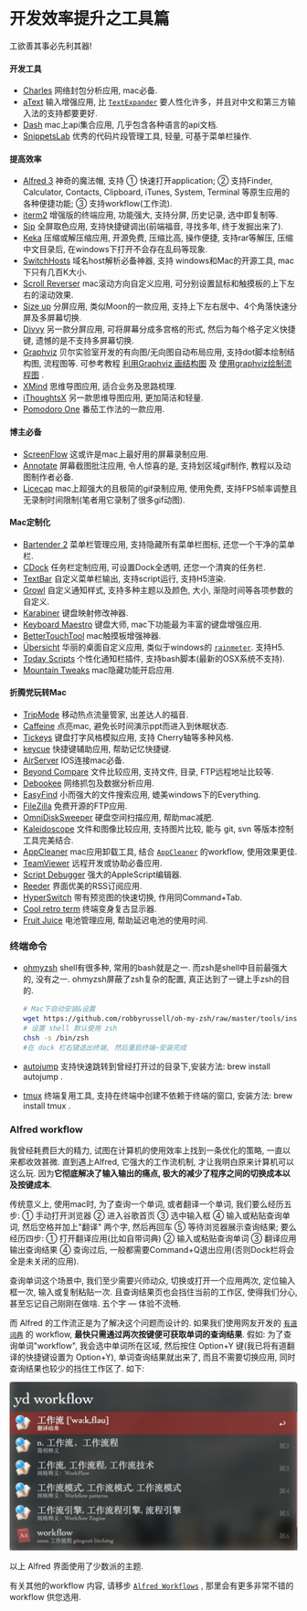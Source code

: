# 开发效率提升之工具篇

工欲善其事必先利其器!

#### 开发工具

- [Charles](https://www.charlesproxy.com/) 网络封包分析应用, mac必备.
- [aText](http://www.trankynam.com/atext/) 输入增强应用, 比 [`TextExpander`](http://www.pc6.com/mac/146924.html) 要人性化许多，并且对中文和第三方输入法的支持都要更好.
- [Dash](https://kapeli.com/dash) mac上api集合应用, 几乎包含各种语言的api文档.
- [SnippetsLab](http://www.renfei.org/snippets-lab/) 优秀的代码片段管理工具, 轻量, 可基于菜单栏操作.

#### 提高效率

- [Alfred 3](http://www.sdifenzhou.com/alfred3.html) 神奇的魔法帽, 支持 ① 快速打开application; ② 支持Finder, Calculator, Contacts, Clipboard, iTunes, System, Terminal 等原生应用的各种便捷功能; ③ 支持workflow(工作流).
- [iterm2](http://www.iterm2.com/) 增强版的终端应用, 功能强大, 支持分屏, 历史记录, 选中即复制等.
- [Sip](http://www.pc6.com/mac/124262.html) 全屏取色应用, 支持快捷键调出(前端福音, 寻找多年, 终于发掘出来了).
- [Keka](http://www.kekaosx.com/en/) 压缩或解压缩应用, 开源免费, 压缩比高, 操作便捷, 支持rar等解压, 压缩中文目录后, 在windows下打开不会存在乱码等现象.
- [SwitchHosts](https://github.com/oldj/SwitchHosts/releases) 域名host解析必备神器, 支持 windows和Mac的开源工具, mac下只有几百K大小.
- [Scroll Reverser](http://pilotmoon.com/scrollreverser/) mac滚动方向自定义应用, 可分别设置鼠标和触摸板的上下左右的滚动效果.
- [Size up](http://www.irradiatedsoftware.com/sizeup/) 分屏应用, 类似Moon的一款应用, 支持上下左右居中、4个角落快速分屏及多屏幕切换.
- [Divvy](http://www.pc6.com/mac/124992.html) 另一款分屏应用, 可将屏幕分成多宫格的形式, 然后为每个格子定义快捷键, 遗憾的是不支持多屏幕切换.
- [Graphviz](http://www.graphviz.org/) 贝尔实验室开发的有向图/无向图自动布局应用, 支持dot脚本绘制结构图, 流程图等. 可参考教程 [利用Graphviz 画结构图](http://www.cnblogs.com/sld666666/archive/2010/06/25/1765510.html) 及 [使用graphviz绘制流程图](http://www.cnblogs.com/CoolJie/archive/2012/07/17/graphviz.html) .
- [XMind](http://www.xmindchina.net/) 思维导图应用, 适合业务及思路梳理.
- [iThoughtsX](http://www.pc6.com/mac/129882.html) 另一款思维导图应用, 更加简洁和轻量.
- [Pomodoro One](http://www.pc6.com/mac/136806.html) 番茄工作法的一款应用.

#### 博主必备

- [ScreenFlow](http://screenflow.en.softonic.com/mac) 这或许是mac上最好用的屏幕录制应用.
- [Annotate](http://www.waitsun.com/annotate-2-0-5.html) 屏幕截图批注应用, 令人惊喜的是, 支持划区域gif制作, 教程以及动图制作者必备.
- [Licecap](http://www.cockos.com/licecap/) mac上超强大的且极简的gif录制应用, 使用免费, 支持FPS帧率调整且无录制时间限制(笔者用它录制了很多gif动图).

#### Mac定制化

- [Bartender 2](https://www.macbartender.com/) 菜单栏管理应用, 支持隐藏所有菜单栏图标, 还您一个干净的菜单栏.
- [CDock](http://www.pc6.com/mac/161158.html) 任务栏定制应用, 可设置Dock全透明, 还您一个清爽的任务栏.
- [TextBar](https://www.macstories.net/mac/textbar-puts-your-text-into-the-menu-bar/) 自定义菜单栏输出, 支持script运行, 支持H5渲染.
- [Growl](http://growl.info/) 自定义通知样式, 支持多种主题以及颜色, 大小, 渐隐时间等各项参数的自定义.
- [Karabiner](https://pqrs.org/osx/karabiner/) 键盘映射修改神器.
- [Keyboard Maestro](https://www.keyboardmaestro.com/main/) 键盘大师, mac下功能最为丰富的键盘增强应用.
- [BetterTouchTool](https://www.boastr.net/) mac触摸板增强神器.
- [Übersicht](http://sspai.com/28020) 华丽的桌面自定义应用, 类似于windows的 [`rainmeter`](http://rainmeter.cn/cms/). 支持H5.
- [Today Scripts](http://www.waerfa.com/today-scripts-for-yosemite-today-view) 个性化通知栏插件, 支持bash脚本(最新的OSX系统不支持).
- [Mountain Tweaks](http://tweaksapp.com/app/mountain-tweaks/) mac隐藏功能开启应用.

#### 折腾党玩转Mac

- [TripMode](http://www.pc6.com/mac/144495.html) 移动热点流量管家, 出差达人的福音.
- [Caffeine](http://www.pc6.com/mac/121734.html) 点亮mac, 避免长时间演示ppt而进入到休眠状态.
- [Tickeys](http://www.yingdev.com/projects/tickeys) 键盘打字风格模拟应用, 支持 Cherry轴等多种风格.
- [keycue](http://www.pc6.com/mac/116332.html) 快捷键辅助应用, 帮助记忆快捷键.
- [AirServer](http://www.airserver.com/) IOS连接mac必备.
- [Beyond Compare](http://www.beyondcompare.cc/) 文件比较应用, 支持文件, 目录, FTP远程地址比较等.
- [Debookee](http://www.pc6.com/mac/129593.html) 网络抓包及数据分析应用.
- [EasyFind](http://www.waerfa.com/easyfind) 小而强大的文件搜索应用, 媲美windows下的Everything.
- [FileZilla](https://filezilla-project.org/) 免费开源的FTP应用.
- [OmniDiskSweeper](http://newping.cn/322) 硬盘空间扫描应用, 帮助mac减肥.
- [Kaleidoscope](http://www.pc6.com/mac/113361.html) 文件和图像比较应用, 支持图片比较, 能与 git, svn 等版本控制工具完美结合.
- [AppCleaner](http://freemacsoft.net/appcleaner/) mac应用卸载工具, 结合  [`AppCleaner`](https://github.com/Louiszhai/tool/blob/master/workflow/AppCleaner.alfredworkflow?raw=true) 的workflow, 使用效果更佳.
- [TeamViewer](http://www.pc6.com/mac/115425.html) 远程开发或协助必备应用. 
- [Script Debugger](http://www.pc6.com/mac/428096.html) 强大的AppleScript编辑器.
- [Reeder](http://www.pc6.com/mac/158839.html) 界面优美的RSS订阅应用.
- [HyperSwitch](https://bahoom.com/hyperswitch) 带有预览图的快速切换, 作用同Command+Tab.
- [Cool retro term](https://github.com/Swordfish90/cool-retro-term) 终端变身复古显示器.
- [Fruit Juice](http://www.pc6.com/mac/119197.html) 电池管理应用, 帮助延迟电池的使用时间.

### 终端命令

- [ohmyzsh](http://ohmyz.sh/) shell有很多种, 常用的bash就是之一. 而zsh是shell中目前最强大的, 没有之一. ohmyzsh屏蔽了zsh复杂的配置, 真正达到了一键上手zsh的目的.

  ```bash
  # Mac下自动安装&设置
  wget https://github.com/robbyrussell/oh-my-zsh/raw/master/tools/install.sh -O - | sh
  # 设置 shell 默认使用 zsh
  chsh -s /bin/zsh
  #在 dock 栏右键退出终端, 然后重启终端~安装完成
  ```

- [autojump](https://github.com/wting/autojump) 支持快速跳转到曾经打开过的目录下,安装方法: brew install autojump .

- [tmux](http://tmux.github.io/) 终端复用工具, 支持在终端中创建不依赖于终端的窗口, 安装方法: brew install tmux .

### Alfred workflow

我曾经耗费巨大的精力, 试图在计算机的使用效率上找到一条优化的策略, 一直以来都收效甚微. 直到遇上Alfred, 它强大的工作流机制, 才让我明白原来计算机可以这么玩. 因为**它彻底解决了输入输出的痛点, 极大的减少了程序之间的切换成本以及按键成本**.

传统意义上, 使用mac时, 为了查询一个单词, 或者翻译一个单词, 我们要么经历五步: ① 手动打开浏览器 ② 进入谷歌首页 ③ 选中输入框 ④ 输入或粘贴查询单词, 然后空格并加上"翻译" 两个字, 然后再回车 ⑤ 等待浏览器展示查询结果; 要么经历四步: ① 打开翻译应用(比如自带词典) ② 输入或粘贴查询单词 ③ 翻译应用输出查询结果 ④ 查询过后, 一般都需要Command+Q退出应用(否则Dock栏将会全是未关闭的应用).

查询单词这个场景中, 我们至少需要兴师动众, 切换或打开一个应用两次, 定位输入框一次,  输入或复制粘贴一次. 且查询结果页也会挡住当前的工作区, 使得我们分心, 甚至忘记自己刚刚在做啥. 五个字 — 体验不流畅. 

而 Alfred 的工作流正是为了解决这个问题而设计的. 如果我们使用网友开发的 [`有道词典`](https://github.com/Louiszhai/tool/blob/master/workflow/youdao.alfredworkflow?raw=true) 的 workflow, **最快只需通过两次按键便可获取单词的查询结果**. 假如: 为了查询单词"workflow", 我会选中单词所在区域, 然后按住 Option+Y 键(我已将有道翻译的快捷键设置为 Option+Y), 单词查询结果就出来了, 而且不需要切换应用, 同时查询结果也较少的挡住工作区了. 如下:

![有道词典][youdao-image]

以上 Alfred 界面使用了少数派的主题. 

有关其他的workflow 内容, 请移步 [`Alfred Workflows`](https://github.com/Louiszhai/alfred-workflows) , 那里会有更多非常不错的 workflow 供您选用.



[youdao-image]:../../img/docs/shortcuts-youdao.png